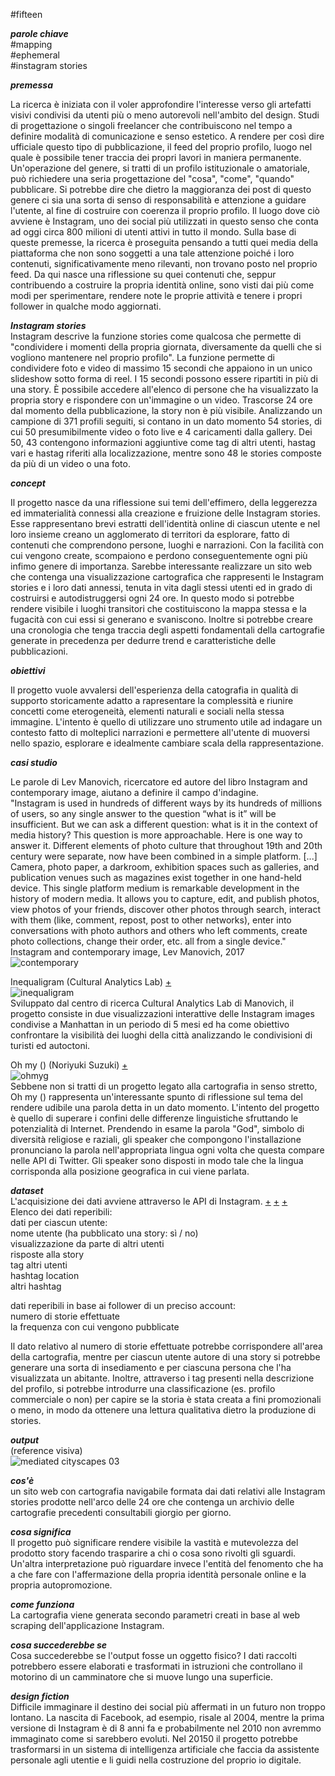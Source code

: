 
#fifteen

***parole chiave*** <br>#mapping <br> #ephemeral <br> #instagram stories

***premessa***

La ricerca è iniziata con il voler approfondire l'interesse verso gli artefatti visivi condivisi da utenti più o meno autorevoli nell'ambito del design. Studi di progettazione o singoli freelancer che contribuiscono nel tempo a definire modalità di comunicazione e senso estetico. A rendere per così dire ufficiale questo tipo di pubblicazione, il feed del proprio profilo, luogo nel quale è possibile tener traccia dei propri lavori in maniera permanente. Un'operazione del genere, si tratti di un profilo istituzionale o amatoriale, può richiedere una seria progettazione del "cosa", "come", "quando" pubblicare. Si potrebbe dire che dietro la maggioranza dei post di questo genere ci sia una sorta di senso di responsabilità e attenzione a guidare l'utente, al fine di costruire con coerenza il proprio profilo. Il luogo dove ciò avviene è Instagram, uno dei social più utilizzati in questo senso che conta ad oggi circa 800 milioni di utenti attivi in tutto il mondo. Sulla base di queste premesse, la ricerca è proseguita pensando a tutti quei media della piattaforma che non sono soggetti a una tale attenzione poiché i loro contenuti, significativamente meno rilevanti, non trovano posto nel proprio feed. Da qui nasce una riflessione su quei contenuti che, seppur contribuendo a costruire la propria identità online, sono visti dai più come modi per sperimentare, rendere note le proprie attività e tenere i propri follower in qualche modo aggiornati.

***Instagram stories*** <br>
Instagram descrive la funzione stories come qualcosa che permette di "condividere i momenti della propria giornata, diversamente da quelli che si vogliono mantenere nel proprio profilo". La funzione permette di condividere foto e video di massimo 15 secondi che appaiono in un unico slideshow sotto forma di reel. I 15 secondi possono essere ripartiti in più di una story. È possibile accedere all'elenco di persone che ha visualizzato la propria story e rispondere con un'immagine o un video. Trascorse 24 ore dal momento della pubblicazione, la story non è più visibile. Analizzando un campione di 371 profili seguiti, si contano in un dato momento 54 stories, di cui 50 presumibilmente video o foto live e 4 caricamenti dalla gallery. Dei 50, 43 contengono informazioni aggiuntive come tag di altri utenti, hastag vari e hastag riferiti alla localizzazione, mentre sono 48 le stories composte da più di un video o una foto.


***concept*** <br>

Il progetto nasce da una riflessione sui temi dell'effimero, della leggerezza ed immaterialità connessi alla creazione e fruizione delle Instagram stories. Esse rappresentano brevi estratti dell'identità online di ciascun utente e nel loro insieme creano un agglomerato di territori da esplorare, fatto di contenuti che comprendono persone, luoghi e narrazioni. Con la facilità con cui vengono create, scompaiono e perdono conseguentemente ogni più infimo genere di importanza. Sarebbe interessante realizzare un sito web che contenga una visualizzazione cartografica che rappresenti le Instagram stories e i loro dati annessi, tenuta in vita dagli stessi utenti ed in grado di costruirsi e autodistruggersi ogni 24 ore. In questo modo si potrebbe rendere visibile i luoghi transitori che costituiscono la mappa stessa e la fugacità con cui essi si generano e svaniscono. Inoltre si potrebbe creare una cronologia che tenga traccia degli aspetti fondamentali della cartografie generate in precedenza per dedurre trend e caratteristiche delle pubblicazioni. <br>

***obiettivi***

Il progetto vuole avvalersi dell'esperienza della catografia in qualità di supporto storicamente adatto a rapresentare la complessità e riunire concetti come eterogeneità, elementi naturali e sociali nella stessa immagine. L'intento è quello di utilizzare uno strumento utile ad indagare un contesto fatto di molteplici narrazioni e permettere all'utente di muoversi nello spazio, esplorare e idealmente cambiare scala della rappresentazione.

***casi studio***

Le parole di Lev Manovich, ricercatore ed autore del libro Instagram and contemporary image, aiutano a definire il campo d'indagine. <br>
"Instagram is used in hundreds of different ways by its hundreds of millions of users,
so any single answer to the question “what is it” will be insufficient. But we can ask a
different question: what is it in the context of media history? This question is more
approachable. Here is one way to answer it. Different elements of photo culture that
throughout 19th and 20th century were separate, now have been combined in a simple
platform. [...] Camera, photo paper, a darkroom, exhibition spaces
such as galleries, and publication venues such as magazines exist together in one hand-held
device. This single platform medium is remarkable development in the history of modern
media. It allows you to capture, edit, and publish photos, view photos of your friends,
discover other photos through search, interact with them (like, comment, repost, post to
other networks), enter into conversations with photo authors and others who left
comments, create photo collections, change their order, etc. all from a single device." Instagram and contemporary image, Lev Manovich, 2017 <br>
![contemporary](https://imgur.com/a/FQwco0N)

Inequaligram (Cultural Analytics Lab)
[+](http://noriyukisuzuki.com/ohMy.html) <br>
![inequaligram](https://imgur.com/a/M4ydZEP) <br>
Sviluppato dal centro di ricerca Cultural Analytics Lab di Manovich, il progetto consiste in due visualizzazioni interattive delle Instagram images condivise a Manhattan in un periodo di 5 mesi ed ha come obiettivo confrontare la visibilità dei luoghi della città analizzando le condivisioni di turisti ed autoctoni.

Oh my () (Noriyuki Suzuki) [+](http://www.creativeapplications.net/arduino-2/oh-my-calling-for-god-in-48-languages-using-twitter-api/) <br>
![ohmyg](https://imgur.com/a/dF53C7H) <br>
Sebbene non si tratti di un progetto legato alla cartografia in senso stretto, Oh my () rappresenta un'interessante spunto di riflessione sul tema del rendere udibile una parola detta in un dato momento. L'intento del progetto è quello di superare i confini delle differenze linguistiche sfruttando le potenzialità di Internet. Prendendo in esame la parola "God", simbolo di diversità religiose e raziali, gli speaker che compongono l'installazione pronunciano la parola nell'appropriata lingua ogni volta che questa compare nelle API di Twitter. Gli speaker sono disposti in modo tale che la lingua corrisponda alla posizione geografica in cui viene parlata.

***dataset*** <br>
 L'acquisizione dei dati avviene attraverso le API di Instagram. [+](https://github.com/mgp25/Instagram-API/blob/master/src/Request/Story.php) [+](https://github.com/CaliAlec/ChromeIGStory) [+](https://github.com/siongui/goigstorylink)  <br>
Elenco dei dati reperibili: <br>
dati per ciascun utente:<br>
nome utente (ha pubblicato una story: sì / no) <br>
visualizzazione da parte di altri utenti <br>
risposte alla story <br>
tag altri utenti <br>
hashtag location <br>
altri hashtag <br>

dati reperibili in base ai follower di un preciso account:<br>
numero di storie effettuate <br>
la frequenza con cui vengono pubblicate <br>

Il dato relativo al numero di storie effettuate potrebbe corrispondere all'area della cartografia, mentre per ciascun utente autore di una story si potrebbe generare una sorta di insediamento e per ciascuna persona che l'ha visualizzata un abitante. Inoltre, attraverso i tag presenti nella descrizione del profilo, si potrebbe introdurre una classificazione (es. profilo commerciale o non) per capire se la storia è stata creata a fini promozionali o meno, in modo da ottenere una lettura qualitativa dietro la produzione di stories.


***output*** <br>
(reference visiva) <br>
![mediated cityscapes 03](https://imgur.com/a/rsQkysb)


***cos'è*** <br>
un sito web con cartografia navigabile formata dai dati relativi alle Instagram stories prodotte nell'arco delle 24 ore che contenga un archivio delle cartografie precedenti consultabili giorgio per giorno. <br>

***cosa significa*** <br>
Il progetto può significare rendere visibile la vastità e mutevolezza del prodotto story facendo trasparire a chi o cosa sono rivolti gli sguardi. Un'altra interpretazione può riguardare invece l'entità del fenomento che ha a che fare con l'affermazione della propria identità personale online e la propria autopromozione.

***come funziona*** <br>
La cartografia viene generata secondo parametri creati in base al web scraping dell'applicazione Instagram.

***cosa succederebbe se*** <br>
Cosa succederebbe se l'output fosse un oggetto fisico? I dati raccolti potrebbero essere elaborati e trasformati in istruzioni che controllano il motorino di un camminatore che si muove lungo una superficie.

***design fiction*** <br>
Difficile immaginare il destino dei social più affermati in un futuro non troppo lontano. La nascita di Facebook, ad esempio, risale al 2004, mentre la prima versione di Instagram è di 8 anni fa e probabilmente nel 2010 non avremmo immaginato come si sarebbero evoluti. Nel 20150 il progetto potrebbe trasformarsi in un sistema di intelligenza artificiale che faccia da assistente personale agli utentie e li guidi nella costruzione del proprio io digitale.

